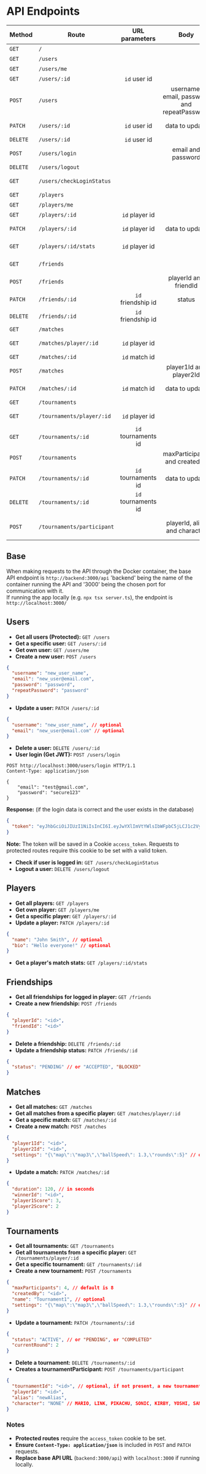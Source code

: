 # API Endpoints

| Method   | Route                      |   URL parameters    |                     Body                     | Description                                |
| -------- | -------------------------- | :-----------------: | :------------------------------------------: | ------------------------------------------ |
| `GET`    | `/`                        |                     |                                              | Base route for test                        |
| `GET`    | `/users`                   |                     |                                              | Get all users                              |
| `GET`    | `/users/me`                |                     |                                              | Get own user                               |
| `GET`    | `/users/:id`               |    `id` user id     |                                              | Get a specific user                        |
| `POST`   | `/users`                   |                     | username, email, password and repeatPassword | Create a new user                          |
| `PATCH`  | `/users/:id`               |    `id` user id     |                data to update                | Update data on a specific user             |
| `DELETE` | `/users/:id`               |    `id` user id     |                                              | Delete a user                              |
| `POST`   | `/users/login`             |                     |              email and password              | Get JWT (if user is valid)                 |
| `DELETE` | `/users/logout`            |                     |                                              | Logout user                                |
| `GET`    | `/users/checkLoginStatus`  |                     |                                              | Check if user is logged in                 |
| `GET`    | `/players`                 |                     |                                              | Get all players                            |
| `GET`    | `/players/me`              |                     |                                              | Get own player                             |
| `GET`    | `/players/:id`             |   `id` player id    |                                              | Get a specific player                      |
| `PATCH`  | `/players/:id`             |   `id` player id    |                data to update                | Update data on a specific player           |
| `GET`    | `/players/:id/stats`       |   `id` player id    |                                              | Get match stats of that player             |
| `GET`    | `/friends`                 |                     |                                              | Get all friends of logged in user          |
| `POST`   | `/friends`                 |                     |            playerId and friendId             | Create a friendship between two players    |
| `PATCH`  | `/friends/:id`             | `id` friendship id  |                    status                    | Update friendship status                   |
| `DELETE` | `/friends/:id`             | `id` friendship id  |                                              | Delete a friendship                        |
| `GET`    | `/matches`                 |                     |                                              | Get all matches                            |
| `GET`    | `/matches/player/:id`      |   `id` player id    |                                              | Get all matches from a specific player     |
| `GET`    | `/matches/:id`             |    `id` match id    |                                              | Get a specific match                       |
| `POST`   | `/matches`                 |                     |           player1Id and player2Id            | Create a match                             |
| `PATCH`  | `/matches/:id`             |    `id` match id    |                data to update                | Update data on a specific match            |
| `GET`    | `/tournaments`             |                     |                                              | Get all tournaments                        |
| `GET`    | `/tournaments/player/:id`  |   `id` player id    |                                              | Get all tournaments from a specific player |
| `GET`    | `/tournaments/:id`         | `id` tournaments id |                                              | Get a specific tournament                  |
| `POST`   | `/tournaments`             |                     |        maxParticipants and createdBy         | Create a tournament                        |
| `PATCH`  | `/tournaments/:id`         | `id` tournaments id |                data to update                | Update data on a specific tournament       |
| `DELETE` | `/tournaments/:id`         | `id` tournaments id |                                              | Delete a tournament                        |
| `POST`   | `/tournaments/participant` |                     |        playerId, alias and character         | Create a tournamentParticipant entry       |

## Base

When making requests to the API through the Docker container, the base API endpoint is
`http://backend:3000/api` 'backend' being the name of the container running the API and '3000' being the chosen port for communication with it.  
If running the app locally (e.g. `npx tsx server.ts`), the endpoint is `http://localhost:3000/`

## Users

- **Get all users (Protected):** `GET /users`
- **Get a specific user:** `GET /users/:id`
- **Get own user:** `GET /users/me`
- **Create a new user:** `POST /users`

```json
{
  "username": "new_user_name",
  "email": "new_user@email.com",
  "password": "password",
  "repeatPassword": "password"
}
```

- **Update a user:** `PATCH /users/:id`

```json
{
  "username": "new_user_name", // optional
  "email": "new_user@email.com" // optional
}
```

- **Delete a user:** `DELETE /users/:id`
- **User login (Get JWT):** `POST /users/login`

```http
POST http://localhost:3000/users/login HTTP/1.1
Content-Type: application/json

{
	"email": "test@gmail.com",
	"password": "secure123"
}

```

**Response:** (if the login data is correct and the user exists in the database)

```json
{
  "token": "eyJhbGciOiJIUzI1NiIsInCI6I.eyJwYXlImVtYWlsIbWFpbC5jLCJ1c2VyTmFtZSiaWF0.JwQiR3SOzVbsc7QmR-oM_GaNIB6kXhC"
}
```

**Note:** The token will be saved in a Cookie `access_token`. Requests to protected routes require this cookie to be set with a valid token.

- **Check if user is logged in:** `GET /users/checkLoginStatus`
- **Logout a user:** `DELETE /users/logout`

## Players

- **Get all players:** `GET /players`
- **Get own player:** `GET /players/me`
- **Get a specific player:** `GET /players/:id`
- **Update a player:** `PATCH /players/:id`

```json
{
  "name": "John Smith", // optional
  "bio": "Hello everyone!" // optional
}
```

- **Get a player's match stats:** `GET /players/:id/stats`

## Friendships

- **Get all friendships for logged in player:** `GET /friends`
- **Create a new friendship:** `POST /friends`

```json
{
  "playerId": "<id>",
  "friendId": "<id>"
}
```

- **Delete a friendship:** `DELETE /friends/:id`
- **Update a friendship status:** `PATCH /friends/:id`

```json
{
  "status": "PENDING" // or "ACCEPTED", "BLOCKED"
}
```

## Matches

- **Get all matches:** `GET /matches`
- **Get all matches from a specific player:** `GET /matches/player/:id`
- **Get a specific match:** `GET /matches/:id`
- **Create a new match:** `POST /matches`

```json
{
  "player1Id": "<id>",
  "player2Id": "<id>",
  "settings": "{\"map\":\"map3\",\"ballSpeed\": 1.3,\"rounds\":5}" // optional settings
}
```

- **Update a match:** `PATCH /matches/:id`

```json
{
  "duration": 120, // in seconds
  "winnerId": "<id>",
  "player1Score": 3,
  "player2Score": 2
}
```

## Tournaments

- **Get all tournaments:** `GET /tournaments`
- **Get all tournaments from a specific player:** `GET /tournaments/player/:id`
- **Get a specific tournament:** `GET /tournaments/:id`
- **Create a new tournament:** `POST /tournaments`

```json
{
  "maxParticipants": 4, // default is 8
  "createdBy": "<id>",
  "name": "Tournament1", // optional
  "settings": "{\"map\":\"map3\",\"ballSpeed\": 1.3,\"rounds\":5}" // optional settings
}
```

- **Update a tournament:** `PATCH /tournaments/:id`

```json
{
  "status": "ACTIVE", // or "PENDING", or "COMPLETED"
  "currentRound": 2
}
```

- **Delete a tournament:** `DELETE /tournaments/:id`
- **Creates a tournamentParticipant:** `POST /tournaments/participant`

```json
{
  "tournamentId": "<id>", // optional, if not present, a new tournament is created
  "playerId": "<id>",
  "alias": "newAlias",
  "character": "NONE" // MARIO, LINK, PIKACHU, SONIC, KIRBY, YOSHI, SAMUS, DK, MEWTWO
}
```

### Notes

- **Protected routes** require the `access_token` cookie to be set.
- **Ensure `Content-Type: application/json`** is included in `POST` and `PATCH` requests.
- **Replace base API URL** (`backend:3000/api`) with `localhost:3000` if running locally.
